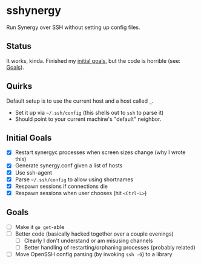 # sshynergy

Run Synergy over SSH without setting up config files.

## Status

It works, kinda.  Finished my [initial goals](#initial-goals), but the code is
horrible (see: [Goals](#goals)).

## Quirks

Default setup is to use the current host and a host called `_`.

- Set it up via `~/.ssh/config` (this shells out to `ssh` to parse it)
- Should point to your current machine's "default" neighbor.

## Initial Goals

- [x] Restart synergyc processes when screen sizes change (why I wrote this)
- [x] Generate synergy.conf given a list of hosts
- [x] Use ssh-agent
- [x] Parse `~/.ssh/config` to allow using shortnames
- [x] Respawn sessions if connections die
- [x] Respawn sessions when user chooses (hit `<Ctrl-L>`)

## Goals

- [ ] Make it `go get`-able
- [ ] Better code (basically hacked together over a couple evenings)
    - [ ] Clearly I don't understand or am misusing channels
    - [ ] Better handling of restarting/orphaning processes (probably related)
- [ ] Move OpenSSH config parsing (by invoking `ssh -G`) to a library
